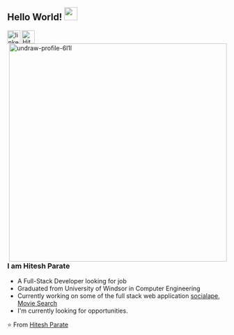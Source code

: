 ## Hello World! <img src="https://raw.githubusercontent.com/iampavangandhi/iampavangandhi/master/gifs/Hi.gif" width="30px"></h2>


<a href="https://www.linkedin.com/in/hiteshparate/">
  <a href="https://imgbb.com/"><img align="left" width="30px" src="https://i.ibb.co/xHfTWQv/linkedin-bounce.gif" alt="linkedin-bounce" border="0"></a>
</a>
<a href="https://github.com/hiteshparate">
  
  <img align="left" alt="Hitesh-Github" width="30px" src="https://media.giphy.com/media/du3J3cXyzhj75IOgvA/source.gif" />
</a>



<br />
<a href="https://ibb.co/CQSYv26"><img align="right" width="500px" src="https://i.ibb.co/rHXzMs3/undraw-profile-6l1l.png" alt="undraw-profile-6l1l" border="0"></a>

### I am Hitesh Parate
- A Full-Stack Developer looking for job
- Graduated from University of Windsor in Computer Engineering
- Currently working on some of the full stack web application [socialape](https://socialape-bf36f.firebaseapp.com/), [Movie Search](https://hiteshparate.github.io/moviesearch/)
- I'm currently looking for opportunities. 

⭐️ From [Hitesh Parate](https://github.com/hiteshparate)
